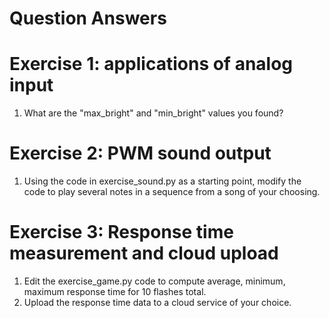 # Question Answers

# Exercise 1: applications of analog input

1. What are the "max_bright" and "min_bright" values you found?

# Exercise 2: PWM sound output

1. Using the code in exercise_sound.py as a starting point, modify the code to play several notes in a sequence from a song of your choosing.

# Exercise 3: Response time measurement and cloud upload

1. Edit the exercise_game.py code to compute average, minimum, maximum response time for 10 flashes total.
2. Upload the response time data to a cloud service of your choice.